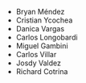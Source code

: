 - Bryan Méndez
- Cristian Ycochea
- Danica Vargas
- Carlos Longobardi <CarlosLongMel>
- Miguel Gambini
- Carlos Villar
- Josdy Valdez 
- Richard Cotrina <rcotrina94>
